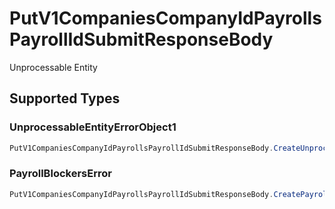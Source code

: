 # PutV1CompaniesCompanyIdPayrollsPayrollIdSubmitResponseBody

Unprocessable Entity


## Supported Types

### UnprocessableEntityErrorObject1

```csharp
PutV1CompaniesCompanyIdPayrollsPayrollIdSubmitResponseBody.CreateUnprocessableEntityErrorObject1(/* values here */);
```

### PayrollBlockersError

```csharp
PutV1CompaniesCompanyIdPayrollsPayrollIdSubmitResponseBody.CreatePayrollBlockersError(/* values here */);
```
